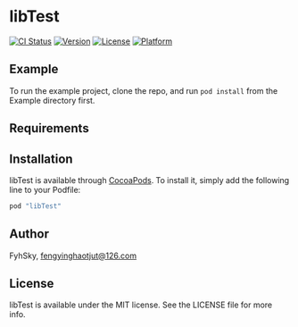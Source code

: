 # libTest

[![CI Status](http://img.shields.io/travis/FyhSky/libTest.svg?style=flat)](https://travis-ci.org/FyhSky/libTest)
[![Version](https://img.shields.io/cocoapods/v/libTest.svg?style=flat)](http://cocoapods.org/pods/libTest)
[![License](https://img.shields.io/cocoapods/l/libTest.svg?style=flat)](http://cocoapods.org/pods/libTest)
[![Platform](https://img.shields.io/cocoapods/p/libTest.svg?style=flat)](http://cocoapods.org/pods/libTest)

## Example

To run the example project, clone the repo, and run `pod install` from the Example directory first.

## Requirements

## Installation

libTest is available through [CocoaPods](http://cocoapods.org). To install
it, simply add the following line to your Podfile:

```ruby
pod "libTest"
```

## Author

FyhSky, fengyinghaotjut@126.com

## License

libTest is available under the MIT license. See the LICENSE file for more info.

